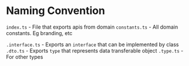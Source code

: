 # Naming Convention

`index.ts` - File that exports apis from domain
`constants.ts` - All domain constants. Eg branding, etc

`.interface.ts` - Exports an `interface` that can be implemented by class
`.dto.ts` - Exports `type` that represents data transferable object
`.type.ts` - For other types
